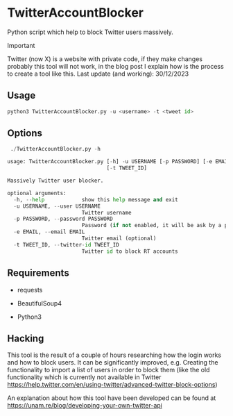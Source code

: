 # TwitterAccountBlocker
Python script which help to block Twitter users massively.

> [!IMPORTANT]
> Twitter (now X) is a website with private code, if they make changes probably this tool will not work, in the blog post I explain how is the process to create a tool like this. Last update (and working): 30/12/2023

## Usage

```python
python3 TwitterAccountBlocker.py -u <username> -t <tweet id>
```



## Options
```python
 ./TwitterAccountBlocker.py -h

usage: TwitterAccountBlocker.py [-h] -u USERNAME [-p PASSWORD] [-e EMAIL]
                                [-t TWEET_ID]

Massively Twitter user blocker.

optional arguments:
  -h, --help            show this help message and exit
  -u USERNAME, --user USERNAME
                        Twitter username
  -p PASSWORD, --password PASSWORD
                        Password (if not enabled, it will be ask by a prompt)
  -e EMAIL, --email EMAIL
                        Twitter email (optional)
  -t TWEET_ID, --twitter-id TWEET_ID
                        Twitter id to block RT accounts
```



## Requirements

- requests

- BeautifulSoup4

- Python3

  

## Hacking

This tool is the result of a couple of hours researching how the login works and how to block users. It can be significantly improved, e.g. Creating the functionality to import a list of users in order to block them (like the old functionality which is currently not available in Twitter https://help.twitter.com/en/using-twitter/advanced-twitter-block-options) 

An explanation about how this tool have been developed can be found at https://unam.re/blog/developing-your-own-twitter-api
